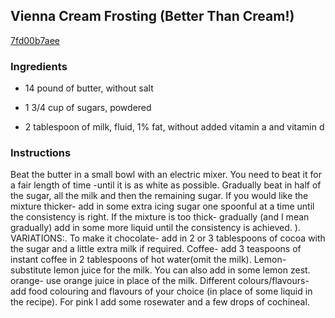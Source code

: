 ## Vienna Cream Frosting (Better Than Cream!)

[7fd00b7aee](http://www.food.com/recipe/vienna-cream-frosting-better-than-cream-223501)

### Ingredients

 - 14 pound of butter, without salt

 - 1 3/4 cup of sugars, powdered

 - 2 tablespoon of milk, fluid, 1% fat, without added vitamin a and vitamin d

### Instructions

Beat the butter in a small bowl with an electric mixer. You need to beat it for a fair length of time -until it is as white as possible. Gradually beat in half of the sugar, all the milk and then the remaining sugar. If you would like the mixture thicker- add in some extra icing sugar one spoonful at a time until the consistency is right. If the mixture is too thick- gradually (and I mean gradually) add in some more liquid until the consistency is achieved. ). VARIATIONS:. To make it chocolate- add in 2 or 3 tablespoons of cocoa with the sugar and a little extra milk if required. Coffee- add 3 teaspoons of instant coffee in 2 tablespoons of hot water(omit the milk). Lemon- substitute lemon juice for the milk. You can also add in some lemon zest. orange- use orange juice in place of the milk. Different colours/flavours- add food colouring and flavours of your choice (in place of some liquid in the recipe). For pink I add some rosewater and a few drops of cochineal.